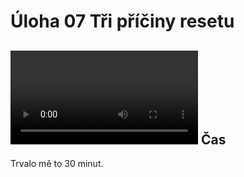 Úloha 07 Tři příčiny resetu
========
![Demo](https://gitlab.tul.cz/aliaksei.kalosha/ops2020/-/raw/master/task07/demo.mp4)
Čas
---
Trvalo mě to 30 minut.

